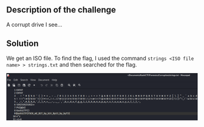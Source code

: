## Description of the challenge

A corrupt drive I see...

## Solution

We get an ISO file. To find the flag, I used the command ```strings <ISO file name> > strings.txt``` and then searched for the flag.

![alt text](image.png)
